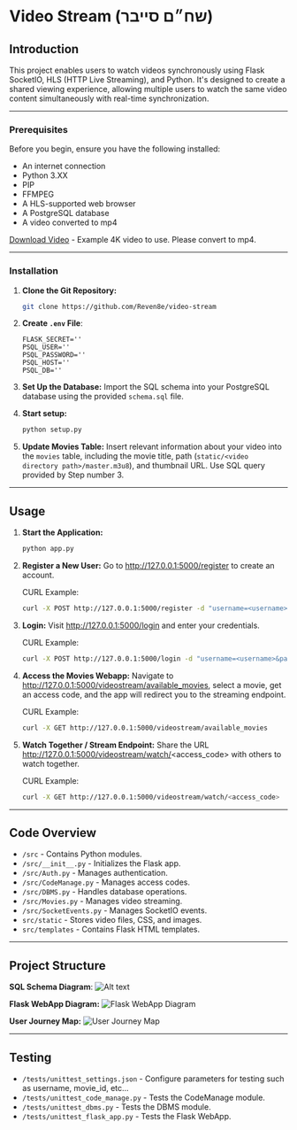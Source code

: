 # Video Stream (שח״ם סייבר)

## Introduction

This project enables users to watch videos synchronously using Flask SocketIO, HLS (HTTP Live Streaming), and Python. It's designed to create a shared viewing experience, allowing multiple users to watch the same video content simultaneously with real-time synchronization.

---
### Prerequisites

Before you begin, ensure you have the following installed:
- An internet connection
- Python 3.XX
- PIP
- FFMPEG
- A HLS-supported web browser
- A PostgreSQL database
- A video converted to mp4

[Download Video](https://theodore27.oceansaver.in/pacific/?6NJdPiKRk3AnUSFzu7rMA57qtrN) - Example 4K video to use. Please convert to mp4.

---
### Installation

1. **Clone the Git Repository:**
   ```bash
   git clone https://github.com/Reven8e/video-stream
   ```

2. **Create ``.env`` File**:
   ```
   FLASK_SECRET=''
   PSQL_USER=''
   PSQL_PASSWORD=''
   PSQL_HOST=''
   PSQL_DB=''
   ```

3. **Set Up the Database:**
   Import the SQL schema into your PostgreSQL database using the provided `schema.sql` file.

4. **Start setup:**
   ```bash
   python setup.py
   ```

5. **Update Movies Table:**
   Insert relevant information about your video into the `movies` table, including the movie title, path (`static/<video directory path>/master.m3u8`), and thumbnail URL. Use SQL query provided by Step number 3.

---
## Usage

1. **Start the Application:**
   ```bash
   python app.py
   ```

2. **Register a New User:** Go to http://127.0.0.1:5000/register to create an account.

   CURL Example:
   ```bash
   curl -X POST http://127.0.0.1:5000/register -d "username=<username>&password1=<password1>&password2=<password2>" 
   ```


3. **Login:** Visit http://127.0.0.1:5000/login and enter your credentials.

   CURL Example:
   ```bash
   curl -X POST http://127.0.0.1:5000/login -d "username=<username>&password=<password>"
   ```


4. **Access the Movies Webapp:** Navigate to http://127.0.0.1:5000/videostream/available_movies, select a movie, get an access code, and the app will redirect you to the streaming endpoint.

   CURL Example:
   ```bash
   curl -X GET http://127.0.0.1:5000/videostream/available_movies
   ```


5. **Watch Together / Stream Endpoint:** Share the URL http://127.0.0.1:5000/videostream/watch/<access_code> with others to watch together.

   CURL Example:
   ```bash
   curl -X GET http://127.0.0.1:5000/videostream/watch/<access_code>
   ```

---
## Code Overview

- `/src` - Contains Python modules.
- `/src/__init__.py` - Initializes the Flask app.
- `/src/Auth.py` - Manages authentication.
- `/src/CodeManage.py` - Manages access codes.
- `/src/DBMS.py` - Handles database operations.
- `/src/Movies.py` - Manages video streaming.
- `/src/SocketEvents.py` - Manages SocketIO events.
- `src/static` - Stores video files, CSS, and images.
- `src/templates` - Contains Flask HTML templates.

---
## Project Structure

**SQL Schema Diagram**:
![Alt text](https://i.ibb.co/fSXrsz3/Screenshot-2024-01-07-at-14-33-49.png)

**Flask WebApp Diagram:**
![Flask WebApp Diagram](https://i.ibb.co/rxMDqhY/ZLJDRjim3-Bxx-ANHqi-RQ77-Nq-O-j-CDs27-Oe-TWj-WC7-AZCF5f-WIHpf-ODU-V9-Sgf4-NO0j1q-KYFtxyzvqe19t6e-R83.png)

**User Journey Map:**
![User Journey Map](https://i.ibb.co/3WxpsY2/Copy-of-Customer-Journey-Map.png)

---
## Testing

- `/tests/unittest_settings.json` - Configure parameters for testing such as username, movie_id, etc...
- `/tests/unittest_code_manage.py` - Tests the CodeManage module.
- `/tests/unittest_dbms.py` - Tests the DBMS module.
- `/tests/unittest_flask_app.py` - Tests the Flask WebApp.
